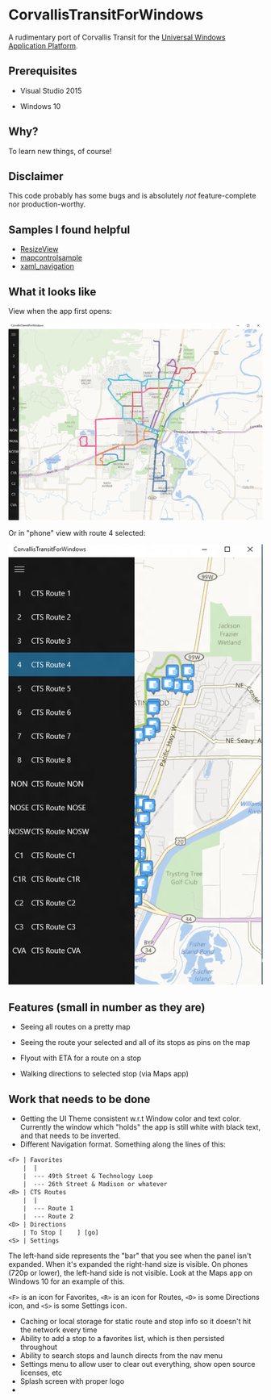 # CorvallisTransitForWindows
A rudimentary port of Corvallis Transit for the [Universal Windows Application Platform](https://msdn.microsoft.com/en-us/library/windows/apps/xaml/dn894631.aspx).

## Prerequisites

- Visual Studio 2015

- Windows 10

## Why?

To learn new things, of course!

## Disclaimer

This code probably has some bugs and is absolutely *not* feature-complete nor production-worthy.

## Samples I found helpful

- [ResizeView](https://github.com/Microsoft/Windows-universal-samples/tree/master/ResizeView/cs)
- [mapcontrolsample](https://github.com/Microsoft/Windows-universal-samples/tree/master/mapcontrolsample)
- [xaml_navigation](https://github.com/Microsoft/Windows-universal-samples/tree/master/xaml_navigation/CS)

## What it looks like

View when the app first opens:

![overall](https://raw.githubusercontent.com/cartermp/CorvallisTransitForWindows/master/CorvallisTransitForWindows/Assets/CorvallisTransitOverall.PNG)

Or in "phone" view with route 4 selected:

![phone view route 4](https://raw.githubusercontent.com/cartermp/CorvallisTransitForWindows/master/CorvallisTransitForWindows/Assets/CorvallisTransitRoute4.PNG)

## Features (small in number as they are)

- Seeing all routes on a pretty map

- Seeing the route your selected and all of its stops as pins on the map

- Flyout with ETA for a route on a stop

- Walking directions to selected stop (via Maps app)

## Work that needs to be done

- Getting the UI Theme consistent w.r.t Window color and text color.  Currently the window which "holds" the app is still white with black text, and that needs to be inverted.
- Different Navigation format.  Something along the lines of this:

```
<F> | Favorites
    |  |
    |  --- 49th Street & Technology Loop
    |  --- 26th Street & Madison or whatever
<R> | CTS Routes
    |  |
    |  --- Route 1
    |  --- Route 2
<D> | Directions
    | To Stop [    ] [go]
<S> | Settings
```

The left-hand side represents the "bar" that you see when the panel isn't expanded.  When it's expanded the right-hand size is visible.  On phones (720p or lower), the left-hand side is not visible.  Look at the Maps app on Windows 10 for an example of this.

`<F>` is an icon for Favorites, `<R>` is an icon for Routes, `<D>` is some Directions icon, and `<S>` is some Settings icon.

- Caching or local storage for static route and stop info so it doesn't hit the network every time
- Ability to add a stop to a favorites list, which is then persisted throughout
- Ability to search stops and launch directs from the nav menu
- Settings menu to allow user to clear out everything, show open source licenses, etc
- Splash screen with proper logo
- 
